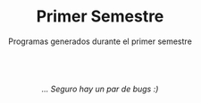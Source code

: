 <div align='center'>

# Primer Semestre

Programas generados durante el primer semestre



<br> <br>

###### ... Seguro hay un par de bugs :)

</div>